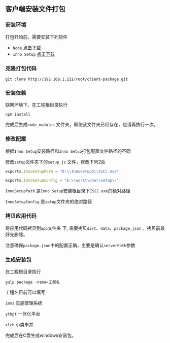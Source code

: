 ## 客户端安装文件打包

### 安装环境

打包开始前，需要安装下列软件

* `Node` [点击下载](https://nodejs.org/en/download/)
* `Inno Setup`  [点击下载](https://pan.baidu.com/s/1c18kJ0O)

### 克隆打包代码

```shell
git clone http://192.168.1.211/root/client-package.git
```

### 安装依赖

联网环境下，在工程根目录执行

```shell
npm install
```

完成后生成`node_modules` 文件夹，即使该文件夹已经存在，也请再执行一次。


### 修改配置

根据`Inno Setup`安装路径和`Inno Setup`打包配置文件路径的不同

修改`setup`文件夹下的`setup.js` 文件，修改下列2处

```javascript
exports.InnoSetupPath = "D:\\InnoSetup5\\ISCC.exe";

exports.InnoSetupConfig = "E:\\work\\one\\setup\\";
```

`InnoSetupPath` 是`Inno Setup`安装根目录下`ISCC.exe`的绝对路径

`InnoSetupConfig` 是`setup`文件夹的绝对路径

### 拷贝应用代码

将应用代码拷贝到`app`文件夹 下, 需要拷贝`dist`、`data`、`package.json` 。拷贝前最好先删除。

注意确保`package.json`中的配置正确，主要是确认`serverPath`参数

### 生成安装包

在工程根目录执行

```shell
gulp package -name=工程名
```

工程名目前可以填写

`imms`  实施管理系统

`ythpt` 一体化平台

`xlcb` 小类串并

完成后在C盘生成windows安装包。


